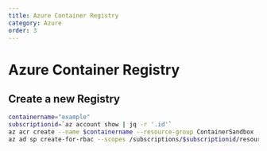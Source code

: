 ```yaml
---
title: Azure Container Registry
category: Azure
order: 3
---
```

# Azure Container Registry

## Create a new Registry

``` bash
containername="example"
subscriptionid=`az account show | jq -r '.id'`
az acr create --name $containername --resource-group ContainerSandbox -location centralus --sku Basic
az ad sp create-for-rbac --scopes /subscriptions/$subscriptionid/resourcegroups/ContainerSandbox/providers/Microsoft.ContainerRegistry/registries/JwContainerRegistry --role Owner --password "P@SSW0rd!"
```
